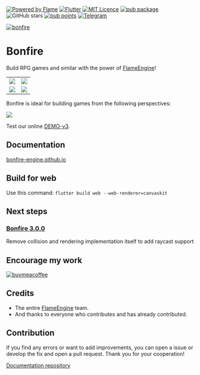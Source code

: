 [![Powered by Flame](https://img.shields.io/badge/Powered%20by-%F0%9F%94%A5-orange.svg)](https://flame-engine.org)
[![Flutter](https://img.shields.io/badge/Made%20with-Flutter-blue.svg)](https://flutter.dev/)
[![MIT Licence](https://badges.frapsoft.com/os/mit/mit.svg?v=103)](https://opensource.org/licenses/mit-license.php)
[![pub package](https://img.shields.io/pub/v/bonfire.svg)](https://pub.dev/packages/bonfire)
![GitHub stars](https://img.shields.io/github/stars/RafaelBarbosatec/bonfire)
[![pub points](https://img.shields.io/pub/points/bonfire?logo=dart)](https://pub.dev/packages/bonfire/score)
[![Telegram](https://img.shields.io/endpoint?style=flat-square&url=https%3A%2F%2Frunkit.io%2Fdamiankrawczyk%2Ftelegram-badge%2Fbranches%2Fmaster%3Furl%3Dhttps%3A%2F%2Ft.me%2Fbonfire_engine)](https://t.me/bonfire_engine)


[![bonfire](https://raw.githubusercontent.com/RafaelBarbosatec/bonfire/master/media/bonfire.gif)](https://bonfire-engine.github.io/)


# Bonfire

Build RPG games and similar with the power of [FlameEngine](https://flame-engine.org/)!

|   |    |
| ------------------- | ------------------- |
| ![](https://raw.githubusercontent.com/RafaelBarbosatec/bonfire/master/media/video.gif) |  ![](https://raw.githubusercontent.com/RafaelBarbosatec/bonfire/master/media/sunnyplace.gif) |
| ![](https://raw.githubusercontent.com/RafaelBarbosatec/bonfire/master/media/multi_biome.gif) | ![](https://raw.githubusercontent.com/RafaelBarbosatec/bonfire/master/media/defector.gif) |


Bonfire is ideal for building games from the following perspectives:

![](https://raw.githubusercontent.com/RafaelBarbosatec/bonfire/master/media/perspectiva.jpg)

Test our online [DEMO-v3](https://bonfire-engine.github.io/examples/bonfire-v3/).

## Documentation

[bonfire-engine.github.io](https://bonfire-engine.github.io)

## Build for web

Use this command: `flutter build web --web-renderer=canvaskit`

## Next steps

### [Bonfire 3.0.0](https://github.com/RafaelBarbosatec/bonfire/pull/393)

Remove collision and rendering implementation itself to add raycast support

## Encourage my work

[![buymeacoffee](https://user-images.githubusercontent.com/835641/60540201-fcd7fa00-9ce4-11e9-87ec-1e98568e9f58.png)](https://www.buymeacoffee.com/rafaelbarbosa)

## Credits

 * The entire [FlameEngine](https://flame-engine.org/) team.
 * And thanks to everyone who contributes and has already contributed.

 
## Contribution

If you find any errors or want to add improvements, you can open a issue or develop the fix and open a pull request. Thank you for your cooperation!

[Documentation repository](https://github.com/bonfire-engine/bonfire-engine.github.io)
